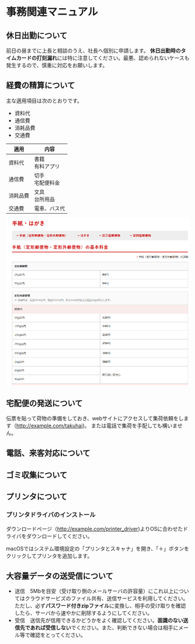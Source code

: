 # 事務関連マニュアル
## 休日出勤について
前日の昼までに上長と相談のうえ、社長へ個別に申請します。
**休日出勤時のタイムカードの打刻漏れ**には特に注意してください。最悪、認められないケースも発生するので、慎重に対応をお願いします。
## 経費の精算について
主な適用項目は次のとおりです。
- 資料代
- 通信費
- 消耗品費
- 交通費

|適用　|内容
|--|--
|資料代  |書籍<br>有料アプリ
|通信費  |切手<br>宅配便料金
|消耗品費  |文具<br>台所用品
|交通費　|電車、バス代

![郵便料金](img/post_price.png)
## 宅配便の発送について
伝票を貼って荷物の準備をしておき、webサイトにアクセスして集荷依頼をします（http://example.com/takuhai)。
または電話で集荷を手配しても構いません。
## 電話、来客対応について
## ゴミ収集について
## プリンタについて
### プリンタドライバのインストール
ダウンロードページ（http://example.com/printer_driver)よりOSに合わせたドライバをダウンロードしてください。

macOSではシステム環境設定の「プリンタとスキャナ」を開き、「＋」ボタンをクリックしてプリンタを追加します。

## 大容量データの送受信について
- 送信　5Mbを目安（受け取り側のメールサーバの許容量）にこれ以上についてはクラウドサービズのファイル共有、送信サービスを利用してください。ただし、必ず**パスワード付きzipファイル**に変換し、相手の受け取りを確認したら、サーバから速やかに削除するようにしてください。
- 受信　送信先が信用できるかどうかをよく確認してください。**面識のない送信先であれば受信しない**でください。また、判断できない場合は相手にメール等で確認をとってください。
